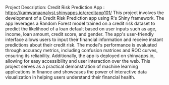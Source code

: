 Project Description: Credit Risk Prediction App : https://kamwanaanalyst.shinyapps.io/creditapp101/
This project involves the development of a Credit Risk Prediction app using R's Shiny framework. 
The app leverages a Random Forest model trained on a credit risk dataset to predict the likelihood of a loan default based on user inputs such as age, income, loan amount, credit score, and gender.
The app's user-friendly interface allows users to input their financial information and receive instant predictions about their credit risk.
The model's performance is evaluated through accuracy metrics, including confusion matrices and ROC curves, ensuring its reliability. 
Additionally, the app is deployed on shinyapps.io, allowing for easy accessibility and user interaction over the web. 
This project serves as a practical demonstration of machine learning applications in finance and showcases the power of interactive data visualization in helping users understand their financial health.
